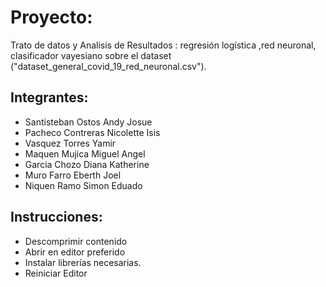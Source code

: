 # Proyecto:

Trato de datos y Analisis de Resultados :
regresión logística ,red neuronal, clasificador vayesiano sobre el dataset ("dataset_general_covid_19_red_neuronal.csv").

## Integrantes:

- Santisteban Ostos Andy Josue
- Pacheco Contreras Nicolette Isis
- Vasquez Torres Yamir
- Maquen Mujica Miguel Angel
- Garcia Chozo Diana Katherine
- Muro Farro Eberth Joel
- Niquen Ramo Simon Eduado

## Instrucciones:

- Descomprimir contenido
- Abrir en editor preferido
- Instalar librerías necesarias.
- Reiniciar Editor
